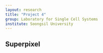 ```yaml
---
layout: research
title: "Project 4"
group: Laboratory for Single Cell Systems
institute: Soongsil University
---
```


## Superpixel
